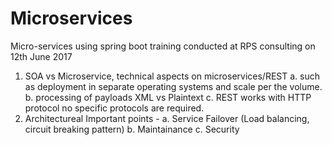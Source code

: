 # Microservices
Micro-services using spring boot training conducted at RPS consulting on 12th June 2017

1. SOA vs Microservice, technical aspects on microservices/REST
    a. such as deployment in separate operating systems and scale per the volume.
    b. processing of payloads XML vs Plaintext
    c. REST works with HTTP protocol no specific protocols are required.
2. Architectureal Important points - 
    a. Service Failover (Load balancing, circuit breaking pattern)
    b. Maintainance
    c. Security 
